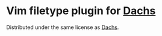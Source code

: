 Vim filetype plugin for [Dachs](https://github.com/rhysd/Dachs)
===============================================================

Distributed under the same license as [Dachs](https://github.com/rhysd/Dachs).
